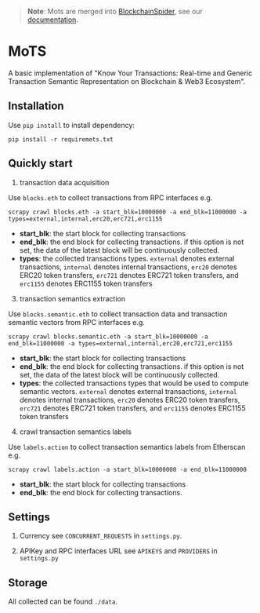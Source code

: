> **Note**: Mots are merged into [BlockchainSpider](https://github.com/wuzhy1ng/BlockchainSpider), see our [documentation](https://870167019.gitbook.io/blockchainspider/settings/customizing-your-workflow).

# MoTS
A basic implementation of "Know Your Transactions: Real-time and Generic Transaction Semantic Representation on Blockchain & Web3 Ecosystem".

## Installation

Use `pip install` to install dependency:
```shell
pip install -r requiremets.txt
```

## Quickly start

1. transaction data acquisition

Use `blocks.eth` to collect transactions from RPC interfaces e.g.
```shell
scrapy crawl blocks.eth -a start_blk=10000000 -a end_blk=11000000 -a types=external,internal,erc20,erc721,erc1155
```
- **start_blk**: the start block for collecting transactions
- **end_blk**: the end block for collecting transactions. if this option is not set, the data of the latest block will be continuously collected.
- **types**: the collected transactions types.
  `external` denotes external transactions,
  `internal` denotes internal transactions,
  `erc20` denotes ERC20 token transfers,
  `erc721` denotes ERC721 token transfers,
  and `erc1155` denotes ERC1155 token transfers

3. transaction semantics extraction

Use `blocks.semantic.eth` to collect transaction data and transaction semantic vectors from RPC interfaces e.g.
```shell
scrapy crawl blocks.semantic.eth -a start_blk=10000000 -a end_blk=11000000 -a types=external,internal,erc20,erc721,erc1155
```
- **start_blk**: the start block for collecting transactions
- **end_blk**: the end block for collecting transactions. if this option is not set, the data of the latest block will be continuously collected.
- **types**: the collected transactions types that would be used to compute semantic vectors.
  `external` denotes external transactions,
  `internal` denotes internal transactions,
  `erc20` denotes ERC20 token transfers,
  `erc721` denotes ERC721 token transfers,
  and `erc1155` denotes ERC1155 token transfers

4. crawl transaction semantics labels

Use `labels.action` to collect transaction semantics labels from Etherscan e.g.
```shell
scrapy crawl labels.action -a start_blk=10000000 -a end_blk=11000000
```
- **start_blk**: the start block for collecting transactions
- **end_blk**: the end block for collecting transactions.

## Settings
1. Currency
   see `CONCURRENT_REQUESTS` in `settings.py`.

2. APIKey and RPC interfaces URL
   see `APIKEYS` and `PROVIDERS` in `settings.py`

## Storage
All collected can be found `./data`.
